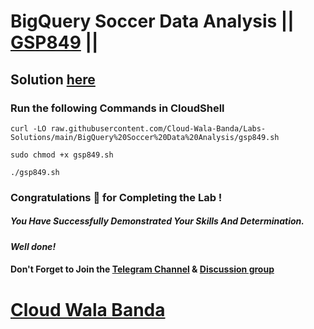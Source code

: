 # BigQuery Soccer Data Analysis || [GSP849](https://www.cloudskillsboost.google/focuses/23118?parent=catalog) ||

## Solution [here](https://youtu.be/zdcUmCfEZu0)

### Run the following Commands in CloudShell

```
curl -LO raw.githubusercontent.com/Cloud-Wala-Banda/Labs-Solutions/main/BigQuery%20Soccer%20Data%20Analysis/gsp849.sh

sudo chmod +x gsp849.sh

./gsp849.sh
```

### Congratulations 🎉 for Completing the Lab !

##### *You Have Successfully Demonstrated Your Skills And Determination.*

#### *Well done!*

#### Don't Forget to Join the [Telegram Channel](https://t.me/cloudwalabanda) & [Discussion group](https://t.me/cloudwalabandachats)

# [Cloud Wala Banda](https://www.youtube.com/@cloudwalabanda)
